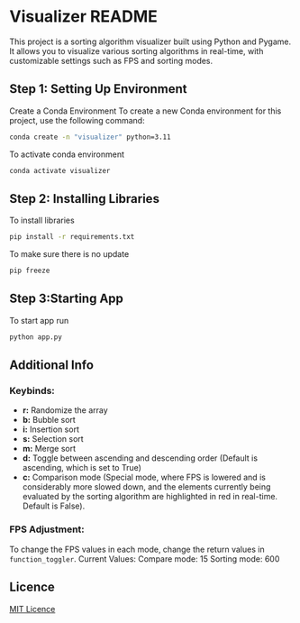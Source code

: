 # Visualizer README

This project is a sorting algorithm visualizer built using Python and Pygame. It allows you to visualize various sorting algorithms in real-time, with customizable settings such as FPS and sorting modes.

## Step 1: Setting Up Environment
Create a Conda Environment
To create a new Conda environment for this project, use the following command:

```sh
conda create -n "visualizer" python=3.11
```
To activate conda environment
```bash
conda activate visualizer
```

## Step 2: Installing Libraries
To install libraries
```bash
pip install -r requirements.txt
```
To make sure there is no update
```bash
pip freeze
```

## Step 3:Starting App
To start app run
```bash
python app.py
```

## Additional Info

### Keybinds:

*   **r:** Randomize the array
*   **b:** Bubble sort
*   **i:** Insertion sort
*   **s:** Selection sort
*   **m:** Merge sort
*   **d:** Toggle between ascending and descending order (Default is ascending, which is set to True)
*   **c:** Comparison mode (Special mode, where FPS is lowered and is considerably more slowed down, and the elements currently being evaluated by the sorting algorithm are highlighted in red in real-time. Default is False).

### FPS Adjustment:

To change the FPS values in each mode, change the return values in `function_toggler`.
Current Values:
Compare mode: 15
Sorting mode: 600

## **Licence**
[MIT Licence](LICENSE)

